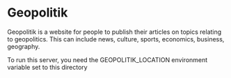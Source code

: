 # Geopolitik

Geopolitik is a website for people to publish their articles on topics
relating to geopolitics. This can include news, culture, sports, economics,
business, geography.

To run this server, you need the GEOPOLITIK_LOCATION environment variable set
to this directory
